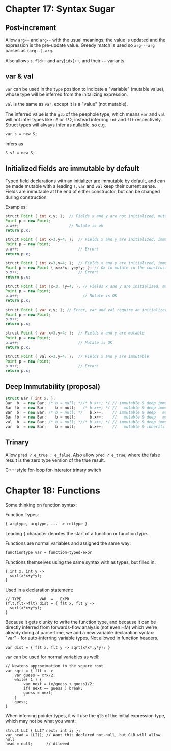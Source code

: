 # Chapter 17: Syntax Sugar


## Post-increment

Allow `arg++` and `arg--` with the usual meanings; the value is updated and the
expression is the pre-update value.  Greedy match is used so `arg---arg` parses
as `(arg--)-arg`.

Also allows `s.fld++` and `ary[idx]++`, and their `--` variants.


## var & val

`var` can be used in the `type` position to indicate a "variable" (mutable
value), whose type will be inferred from the initalizing expression.

`val` is the same as `var`, except it is a "value" (not mutable).

The inferred value is the `glb` of the peephole type, which means `var` and
`val` will not infer types like `u8` or `f32`, instead inferring `int` and
`flt` respectively.  Struct types will always infer as nullable, so e.g. 

`var s = new S;` 

infers as

`S s? = new S;`


## Initialized fields are immutable by default

Typed field declarations with an initializer are immutable by default, and can
be made mutable with a leading `!`.  `var` and `val` keep their current sense.
Fields are immutable at the end of either constructor, but can be changed
during construction.


Examples:


```java
struct Point { int x,y; };  // Fields x and y are not initialized, mutable
Point p = new Point;
p.x++;                      // Mutate is ok
return p.x;
```

```java
struct Point { int x=3,y=4; };  // Fields x and y are initialized, immutable
Point p = new Point;
p.x++;                          // Error!
return p.x;
```

```java
struct Point { int x=3,y=4; };  // Fields x and y are initialized, immutable
Point p = new Point { x=x*x; y=y*y; }; // Ok to mutate in the constructor
p.x++;                          // Error!
return p.x;
```

```java
struct Point { int !x=3, !y=4; }; // Fields x and y are initialized, mutable
Point p = new Point; 
p.x++;                            // Mutate is OK
return p.x;
```

```java
struct Point { var x,y; }; // Error, var and val require an initializer
Point p = new Point; 
p.x++;
return p.x;
```

```java
struct Point { var x=3,y=4; };  // Fields x and y are mutable
Point p = new Point; 
p.x++;                          // Mutate is OK
return p.x;
```

```java
struct Point { val x=3,y=4; };  // Fields x and y are immutable
Point p = new Point; 
p.x++;                          // Error!
return p.x;
```


## Deep Immutability (proposal)

```cpp
struct Bar { int x; };
Bar  b  = new Bar; /* b = null; *//* b.x++; */ // immutable & deep immutable
Bar !b  = new Bar;    b = null;   /* b.x++; */ //   mutable & deep immutable
Bar  b! = new Bar; /* b = null; */   b.x++;    // immutable & deep   mutable
Bar !b! = new Bar;    b = null;      b.x++;    //   mutable & deep   mutable (ignoring NPE)
val  b  = new Bar; /* b = null; *//* b.x++; */ // immutable & deep immutable
var  b  = new Bar;    b = null;      b.x++;    //   mutable & inherits deep mutability from RHS
```


## Trinary

Allow `pred ? e_true : e_false`.  Also allow `pred ? e_true`, where the false result
is the zero type version of the true result.







C++-style for-loop
for-interator
trinary
switch






# Chapter 18: Functions

Some thinking on function syntax:

Function Types:
```
{ argtype, argtype, ... -> rettype }
```

Leading `{` character denotes the start of a function or function type.

Functions are normal variables and assigned the same way:

```functiontype var = function-typed-expr```

Functions themselves using the same syntax with as types, but filled in:

```
{ int x, int y ->
  sqrt(x*x+y*y);
}
```

Used in a declaration statement:
```
// TYPE        VAR  =   EXPR
{flt,flt->flt} dist = { flt x, flt y ->
  sqrt(x*x+y*y);
}
```

Because it gets clunky to write the function type, and because it can be
directly inferred from forwards-flow analysis (not even HM) which we're already
doing at parse-time, we add a new variable declaration syntax: "var" - for
auto-inferring variable types.  Not allowed in function headers.
```
var dist = { flt x, flt y -> sqrt(x*x*,y*y); }
```

`var` can be used for normal variables as well:

```
// Newtons approximation to the square root
var sqrt = { flt x ->
    var guess = x*x/2;
    while( 1 ) {
        var next = (x/guess + guess)/2;
        if( next == guess ) break;
        guess = next;
    }
    guess;
}
```

When inferring pointer types, it will use the `glb` of the initial expression
type, which may not be what you want:

```
struct LLI { LLI? next; int i; };
var head = LLI(); // Want this declared not-null, but GLB will allow null
head = null;      // Allowed
```